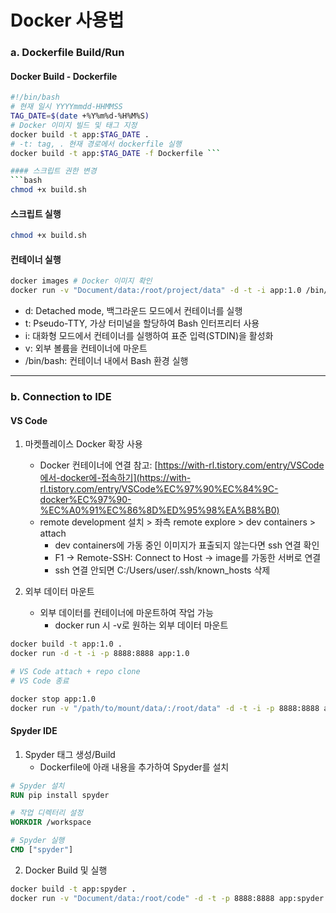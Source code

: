 # Docker 사용법

### a. Dockerfile Build/Run

#### Docker Build - Dockerfile

```bash
#!/bin/bash
# 현재 일시 YYYYmmdd-HHMMSS
TAG_DATE=$(date +%Y%m%d-%H%M%S)
# Docker 이미지 빌드 및 태그 지정
docker build -t app:$TAG_DATE .
# -t: tag, . 현재 경로에서 dockerfile 실행
docker build -t app:$TAG_DATE -f Dockerfile ```

#### 스크립트 권한 변경
```bash
chmod +x build.sh
```

#### 스크립트 실행
```bash
chmod +x build.sh
```

#### 컨테이너 실행
```bash
docker images # Docker 이미지 확인
docker run -v "Document/data:/root/project/data" -d -t -i app:1.0 /bin/bash

```
- d: Detached mode, 백그라운드 모드에서 컨테이너를 실행
- t: Pseudo-TTY, 가상 터미널을 할당하여 Bash 인터프리터 사용
- i: 대화형 모드에서 컨테이너를 실행하여 표준 입력(STDIN)을 활성화
- v: 외부 볼륨을 컨테이너에 마운트
- /bin/bash: 컨테이너 내에서 Bash 환경 실행

---
### b. Connection to IDE

#### VS Code
1. 마켓플레이스 Docker 확장 사용
   - Docker 컨테이너에 연결
     참고: [https://with-rl.tistory.com/entry/VSCode에서-docker에-접속하기](https://with-rl.tistory.com/entry/VSCode%EC%97%90%EC%84%9C-docker%EC%97%90-%EC%A0%91%EC%86%8D%ED%95%98%EA%B8%B0)
   - remote development 설치 > 좌측 remote explore > dev containers > attach
     - dev containers에 가동 중인 이미지가 표출되지 않는다면 ssh 연결 확인
     - F1 → Remote-SSH: Connect to Host → image를 가동한 서버로 연결
     - ssh 연결 안되면 C:/Users/user/.ssh/known_hosts 삭제
       
2. 외부 데이터 마운트
   - 외부 데이터를 컨테이너에 마운트하여 작업 가능
     - docker run 시 -v로 원하는 외부 데이터 마운트
```bash
docker build -t app:1.0 .
docker run -d -t -i -p 8888:8888 app:1.0

# VS Code attach + repo clone
# VS Code 종료

docker stop app:1.0
docker run -v "/path/to/mount/data/:/root/data" -d -t -i -p 8888:8888 app:1.0     # /root/data 하위에 외부 데이터 마운트
```

#### Spyder IDE
1. Spyder 태그 생성/Build
   - Dockerfile에 아래 내용을 추가하여 Spyder를 설치
```dockerfile
# Spyder 설치
RUN pip install spyder

# 작업 디렉터리 설정
WORKDIR /workspace

# Spyder 실행
CMD ["spyder"]
```

2. Docker Build 및 실행
```bash
docker build -t app:spyder .
docker run -v "Document/data:/root/code" -d -t -p 8888:8888 app:spyder
```
